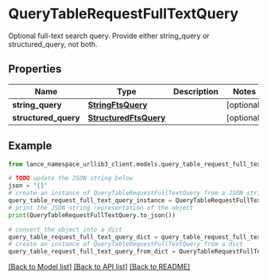 # QueryTableRequestFullTextQuery

Optional full-text search query. Provide either string_query or structured_query, not both.

## Properties

Name | Type | Description | Notes
------------ | ------------- | ------------- | -------------
**string_query** | [**StringFtsQuery**](StringFtsQuery.md) |  | [optional] 
**structured_query** | [**StructuredFtsQuery**](StructuredFtsQuery.md) |  | [optional] 

## Example

```python
from lance_namespace_urllib3_client.models.query_table_request_full_text_query import QueryTableRequestFullTextQuery

# TODO update the JSON string below
json = "{}"
# create an instance of QueryTableRequestFullTextQuery from a JSON string
query_table_request_full_text_query_instance = QueryTableRequestFullTextQuery.from_json(json)
# print the JSON string representation of the object
print(QueryTableRequestFullTextQuery.to_json())

# convert the object into a dict
query_table_request_full_text_query_dict = query_table_request_full_text_query_instance.to_dict()
# create an instance of QueryTableRequestFullTextQuery from a dict
query_table_request_full_text_query_from_dict = QueryTableRequestFullTextQuery.from_dict(query_table_request_full_text_query_dict)
```
[[Back to Model list]](../README.md#documentation-for-models) [[Back to API list]](../README.md#documentation-for-api-endpoints) [[Back to README]](../README.md)


